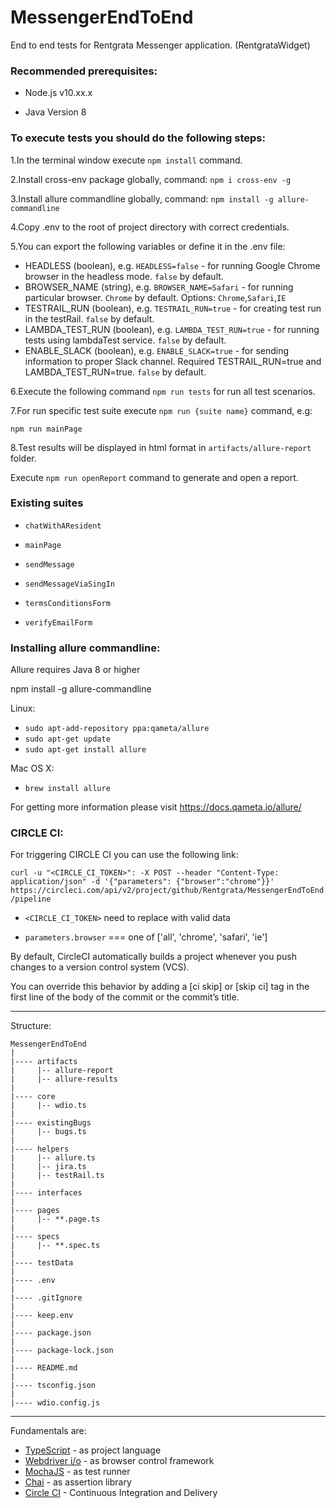 # MessengerEndToEnd
End to end tests for Rentgrata Messenger application. (RentgrataWidget)

### Recommended prerequisites: 

- Node.js v10.xx.x

- Java Version 8

### To execute tests you should do the following steps:

1.In the terminal window execute ``npm install`` command.

2.Install cross-env package globally, command: ``npm i cross-env -g``

3.Install allure commandline globally, command: ``npm install -g allure-commandline``

4.Copy .env to the root of project directory with correct credentials.

5.You can export the following variables or define it in the .env file:

- HEADLESS (boolean), e.g. ``HEADLESS=false`` - for running Google Chrome browser in the headless mode. ``false`` by default.
- BROWSER_NAME (string), e.g. ``BROWSER_NAME=Safari`` - for running particular browser. `Chrome` by default. Options: ``Chrome``,``Safari``,``IE`` 
- TESTRAIL_RUN (boolean), e.g. ``TESTRAIL_RUN=true`` -  for creating test run in the testRail. ``false`` by default.
- LAMBDA_TEST_RUN (boolean), e.g. ``LAMBDA_TEST_RUN=true`` -  for running tests using lambdaTest service. ``false`` by default.
- ENABLE_SLACK (boolean), e.g. ``ENABLE_SLACK=true`` -  for sending information to proper Slack channel. Required TESTRAIL_RUN=true and LAMBDA_TEST_RUN=true. ``false`` by default.

6.Execute the following command ``npm run tests`` for run all test scenarios.

7.For run specific test suite execute ``npm run {suite name}`` command, e.g:

``npm run mainPage``

8.Test results will be displayed in html format in ``artifacts/allure-report`` folder.

Execute ``npm run openReport`` command to generate and open a report.
   
### Existing suites

- ``chatWithAResident``

- ``mainPage``

- ``sendMessage``

- ``sendMessageViaSingIn``

- ``termsConditionsForm``

- ``verifyEmailForm``

### Installing allure commandline:

Allure requires Java 8 or higher

npm install -g allure-commandline

Linux:

- ``sudo apt-add-repository ppa:qameta/allure``
- ``sudo apt-get update`` 
- ``sudo apt-get install allure``

Mac OS X:

- ``brew install allure``

For getting more information please visit https://docs.qameta.io/allure/

### CIRCLE CI:

For triggering CIRCLE CI you can use the following link:

``curl -u "<CIRCLE_CI_TOKEN>": -X POST --header "Content-Type: application/json" -d '{"parameters": {"browser":"chrome"}}' https://circleci.com/api/v2/project/github/Rentgrata/MessengerEndToEnd/pipeline``

- ``<CIRCLE_CI_TOKEN>`` need to replace with valid data

- ``parameters.browser`` === one of ['all', 'chrome', 'safari', 'ie']


By default, CircleCI automatically builds a project whenever you push changes to a version control system (VCS). 

You can override this behavior by adding a [ci skip] or [skip ci] tag in the first line of the body of the commit or the commit’s title.

-------
Structure:
```
MessengerEndToEnd
|
|---- artifacts
|     |-- allure-report
|     |-- allure-results
|
|---- core
|     |-- wdio.ts
|
|---- existingBugs
|     |-- bugs.ts
|
|---- helpers
|     |-- allure.ts
|     |-- jira.ts
|     |-- testRail.ts
|
|---- interfaces
|
|---- pages
|     |-- **.page.ts
|
|---- specs
|     |-- **.spec.ts
|
|---- testData
|
|---- .env
|
|---- .gitIgnore
|
|---- keep.env
|
|---- package.json
|
|---- package-lock.json
|
|---- README.md
|
|---- tsconfig.json
|
|---- wdio.config.js
```

-------
Fundamentals are:
- [TypeScript](https://www.typescriptlang.org/docs/tutorial.html) - as project language
- [Webdriver i/o](https://webdriver.io/) - as browser control framework
- [MochaJS](https://mochajs.org/) - as test runner
- [Chai](https://www.chaijs.com/) - as assertion library
- [Circle CI](https://circleci.com/) - Continuous Integration and Delivery